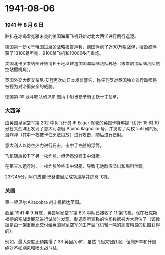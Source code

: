 # 1941-08-06

### 1941 年 8 月 6 日

驻扎在冰岛雷克雅未克的美国海军飞机开始对北大西洋进行例行巡逻。

德国第一份关于俄国进展的战略报告声称，德国俘虏了近90万名战俘，摧毁或俘获了13100辆坦克、9100架飞机和10000多门重炮。

美国北卡罗来纳州开始清理土地以建造美国海军陆战队机场（未来的海军陆战队航空站樱桃角）。

英国外交大臣安东尼·艾登再次向日本发出警告，称任何反对泰国独立的行动都将被视为对帝国安全的威胁。

德国第 55 战斗联队的汉斯·图纳中尉被授予骑士铁十字勋章。

### 大西洋

由英国皇家空军第 202 中队飞行员 IF Edgar 驾驶的英国卡特琳娜飞机于 15 时
10 分在大西洋上发现了意大利潜艇 Alpino Bagnolini 号，并发射了两枚 250
磅的反潜炸弹（其中一枚被卡住无法投放）进行攻击，随后进行扫射。

意大利人以防空火力进行反击，击中了左舷的浮筒。

飞机随后投下了另一枚炸弹，但仍然没有击中潜艇。

在第三次运行时，一枚炸弹险些击中潜艇，导致电池酸液溢出和燃料泄漏。

23时45分，阿尔皮诺·巴格诺里尼成功跳伞并逃离飞机。

### 英国

第一架贝尔 Airacobra 战斗机抵达英国。

截至 1941 年 9 月底，英国皇家空军第 601 中队已接收了 11
架飞机，但在杜克斯福德的空战发展部进行试验时发现，制造商所宣称的性能数据被大大高估了（该数据是由一架重量比交付给英国皇家空军的生产型飞机轻一吨的高度精良的机器获得的）。

例如，最大速度比预期慢了 33
英里/小时，虽然飞起来很舒服，但爬升率和升限绝对不如飓风和喷火战斗机。